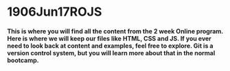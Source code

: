 # 1906Jun17ROJS
#### This is where you will find all the content from the 2 week Online program.  Here is where we will keep our files like HTML, CSS and JS.  If you ever need to look back at content and examples, feel free to explore.  Git is a version control system, but you will learn more about that in the normal bootcamp.